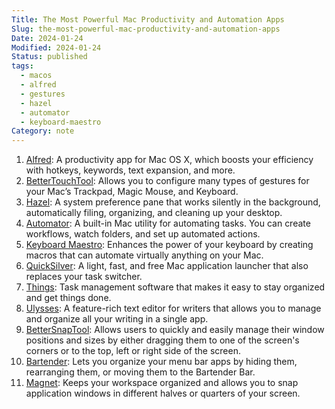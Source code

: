 ```yaml
---
Title: The Most Powerful Mac Productivity and Automation Apps
Slug: the-most-powerful-mac-productivity-and-automation-apps
Date: 2024-01-24
Modified: 2024-01-24
Status: published
tags:
  - macos
  - alfred
  - gestures
  - hazel
  - automator
  - keyboard-maestro
Category: note
---
```


1. [Alfred](https://www.alfredapp.com/): A productivity app for Mac OS X, which boosts your efficiency with hotkeys, keywords, text expansion, and more.
2. [BetterTouchTool](https://folivora.ai/): Allows you to configure many types of gestures for your Mac’s Trackpad, Magic Mouse, and Keyboard.
3. [Hazel](https://www.noodlesoft.com/): A system preference pane that works silently in the background, automatically filing, organizing, and cleaning up your desktop.
4. [Automator](https://support.apple.com/guide/automator/welcome/mac): A built-in Mac utility for automating tasks. You can create workflows, watch folders, and set up automated actions.
5. [Keyboard Maestro](https://www.keyboardmaestro.com/): Enhances the power of your keyboard by creating macros that can automate virtually anything on your Mac.
7. [QuickSilver](https://qsapp.com/): A light, fast, and free Mac application launcher that also replaces your task switcher.
8. [Things](https://culturedcode.com/things/): Task management software that makes it easy to stay organized and get things done.
9. [Ulysses](https://ulysses.app/): A feature-rich text editor for writers that allows you to manage and organize all your writing in a single app.  
10. [BetterSnapTool](https://www.folivora.ai/bettersnaptool): Allows users to quickly and easily manage their window positions and sizes by either dragging them to one of the screen's corners or to the top, left or right side of the screen.
11. [Bartender](https://www.macbartender.com/): Lets you organize your menu bar apps by hiding them, rearranging them, or moving them to the Bartender Bar.
12. [Magnet](http://magnet.crowdcafe.com/): Keeps your workspace organized and allows you to snap application windows in different halves or quarters of your screen.

